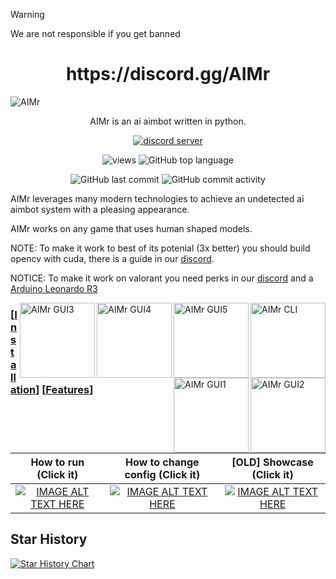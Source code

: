 > [!WARNING]
> We are not responsible if you get banned

<h1 align="center">https://discord.gg/AIMr</h1>


![AIMr](https://external-content.duckduckgo.com/iu/?u=https://i.imgur.com/KREk0tS.gif)
<p align="center">AIMr is an ai aimbot written in python.</p>

<div align="center">
  
[![discord server](https://dcbadge.vercel.app/api/server/AIMr)](https://discord.gg/AIMr)

![views](https://hits.seeyoufarm.com/api/count/incr/badge.svg?url=https%3A%2F%2Fgithub.com%2Fkbdevs%2Fai-aimbot&count_bg=%239279B5&title_bg=%23555555&icon=&icon_color=%23FFFFFF&title=Views&edge_flat=false) ![GitHub top language](https://img.shields.io/github/languages/top/ai-aimbot/aimr?labelColor=%235B5B5B&color=%23907FB0) 

![GitHub last commit](https://img.shields.io/github/last-commit/ai-aimbot/AIMr?labelColor=%235B5B5B&color=%23907FB0) ![GitHub commit activity](https://img.shields.io/github/commit-activity/w/ai-aimbot/AIMr?labelColor=%235B5B5B&color=%238A79AA)


  
</div>



AIMr leverages many modern technologies to achieve an undetected ai aimbot system with a pleasing appearance.

AIMr works on any game that uses human shaped models.

NOTE: To make it work to best of its potenial (3x better) you should build opencv with cuda, there is a guide in our [discord](https://discord.gg/AIMr).

NOTICE: To make it work on valorant you need perks in our [discord](https://discord.gg/AIMr) and a [Arduino Leonardo R3](https://www.amazon.com/KEYESTUDIO-Leonardo-Development-Board-Arduino/dp/B0786LJQ8K)

<img src="https://i.imgur.com/it7Bdm9.png" alt="AIMr CLI" align="right" height="120px">
<img src="https://i.imgur.com/dxtjFgf.png" alt="AIMr GUI5" align="right" height="120px">
<img src="https://i.imgur.com/sUEttCN.png" alt="AIMr GUI4" align="right" height="120px">
<img src="https://i.imgur.com/CqBgZiH.png" alt="AIMr GUI3" align="right" height="120px">
<img src="https://i.imgur.com/NnGKeN9.png" alt="AIMr GUI2" align="right" height="120px">
<img src="https://i.imgur.com/UNmCZg7.png" alt="AIMr GUI1" align="right" height="120px">

### \[[Installation](https://github.com/ai-aimbot/AIMr/blob/main/installation.md)\] \[[Features](https://github.com/ai-aimbot/AIMr/blob/main/info.md)\]


How to run (Click it)  |  How to change config (Click it) | [OLD] Showcase (Click it)
:-------------------------:|:-------------------------:|:-------------------------:
[![IMAGE ALT TEXT HERE](https://img.youtube.com/vi/G5MR5_vm9Jk/0.jpg)](https://www.youtube.com/watch?v=G5MR5_vm9Jk)  |  [![IMAGE ALT TEXT HERE](https://img.youtube.com/vi/6cuxB7WoMjA/0.jpg)](https://www.youtube.com/watch?v=6cuxB7WoMjA)  |  [![IMAGE ALT TEXT HERE](https://img.youtube.com/vi/N2wy5XQ-37c/0.jpg)](https://www.youtube.com/watch?v=N2wy5XQ-37c)

## Star History

<a href="https://star-history.com/#ai-aimbot/aimr&Date">
  <picture>
    <source media="(prefers-color-scheme: dark)" srcset="https://api.star-history.com/svg?repos=ai-aimbot/aimr&type=Date&theme=dark" />
    <source media="(prefers-color-scheme: light)" srcset="https://api.star-history.com/svg?repos=ai-aimbot/aimr&type=Date" />
    <img alt="Star History Chart" src="https://api.star-history.com/svg?repos=ai-aimbot/aimr&type=Date" />
  </picture>
</a>
